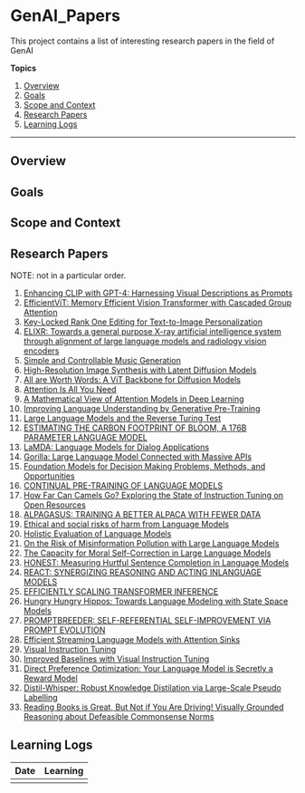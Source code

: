 # GenAI_Papers

This project contains a list of interesting research papers in the field of GenAI

**Topics**

1. [Overview](#overview)
2. [Goals](#goals)
3. [Scope and Context](#scope-and-context)
4. [Research Papers](#research-papers)
5. [Learning Logs](#learning-logs)

---


## Overview

## Goals

## Scope and Context

## Research Papers

NOTE: not in a particular order.

1. [Enhancing CLIP with GPT-4: Harnessing Visual Descriptions as Prompts](https://browse.arxiv.org/pdf/2307.11661.pdf)
2. [EfficientViT: Memory Efficient Vision Transformer with Cascaded Group Attention](https://arxiv.org/pdf/2305.07027.pdf)
3. [Key-Locked Rank One Editing for Text-to-Image Personalization](https://browse.arxiv.org/pdf/2305.01644.pdf)
4. [ELIXR: Towards a general purpose X-ray artificial intelligence system through alignment of large language models and radiology vision encoders](https://arxiv.org/pdf/2308.01317.pdf)
5. [Simple and Controllable Music Generation](https://arxiv.org/pdf/2306.05284.pdf)
6. [High-Resolution Image Synthesis with Latent Diffusion Models](https://arxiv.org/pdf/2112.10752.pdf)
7. [All are Worth Words: A ViT Backbone for Diffusion Models](https://arxiv.org/pdf/2209.12152.pdf)
8. [Attention Is All You Need](https://arxiv.org/pdf/1706.03762.pdf)
9. [A Mathematical View of Attention Models in Deep Learning](https://people.tamu.edu/~sji/classes/attn.pdf)
10. [Improving Language Understanding by Generative Pre-Training](https://s3-us-west-2.amazonaws.com/openai-assets/research-covers/language-unsupervised/language_understanding_paper.pdf)
11. [Large Language Models and the Reverse Turing Test](https://www.ncbi.nlm.nih.gov/pmc/articles/PMC10177005/pdf/nihms-1876424.pdf)
12. [ESTIMATING THE CARBON FOOTPRINT OF BLOOM, A 176B PARAMETER LANGUAGE MODEL](https://arxiv.org/pdf/2211.02001.pdf)
13. [LaMDA: Language Models for Dialog Applications](https://arxiv.org/pdf/2201.08239.pdf)
14. [Gorilla: Large Language Model Connected with Massive APIs](https://arxiv.org/pdf/2305.15334.pdf)
15. [Foundation Models for Decision Making Problems, Methods, and Opportunities](https://arxiv.org/pdf/2303.04129.pdf)
16. [CONTINUAL PRE-TRAINING OF LANGUAGE MODELS](https://arxiv.org/pdf/2302.03241.pdf)
17. [How Far Can Camels Go? Exploring the State of Instruction Tuning on Open Resources](https://arxiv.org/pdf/2306.04751.pdf)
16. [ALPAGASUS: TRAINING A BETTER ALPACA WITH FEWER DATA](https://arxiv.org/pdf/2307.08701.pdf)
17. [Ethical and social risks of harm from Language Models](https://arxiv.org/pdf/2112.04359.pdf)
18. [Holistic Evaluation of Language Models](https://arxiv.org/pdf/2211.09110.pdf)
19. [On the Risk of Misinformation Pollution with Large Language Models](https://arxiv.org/pdf/2305.13661.pdf)
20. [The Capacity for Moral Self-Correction in Large Language Models](https://arxiv.org/pdf/2302.07459.pdf)
21. [HONEST: Measuring Hurtful Sentence Completion in Language Models](https://aclanthology.org/2021.naacl-main.191.pdf)
22. [REACT: SYNERGIZING REASONING AND ACTING INLANGUAGE MODELS](https://arxiv.org/pdf/2210.03629.pdf)
23. [EFFICIENTLY SCALING TRANSFORMER INFERENCE](https://arxiv.org/pdf/2211.05102.pdf)
24. [Hungry Hungry Hippos: Towards Language Modeling with State Space Models](https://arxiv.org/pdf/2212.14052.pdf)
25. [PROMPTBREEDER: SELF-REFERENTIAL SELF-IMPROVEMENT VIA PROMPT EVOLUTION](https://arxiv.org/pdf/2309.16797.pdf)
26. [Efficient Streaming Language Models with Attention Sinks](https://arxiv.org/pdf/2309.17453v1.pdf)
27. [Visual Instruction Tuning](https://arxiv.org/pdf/2304.08485.pdf)
28. [Improved Baselines with Visual Instruction Tuning](https://arxiv.org/pdf/2310.03744.pdf)
29. [Direct Preference Optimization: Your Language Model is Secretly a Reward Model](https://arxiv.org/pdf/2305.18290.pdf)
30. [Distil-Whisper: Robust Knowledge Distilation via Large-Scale Pseudo Labelling](https://github.com/huggingface/distil-whisper/blob/main/Distil_Whisper.pdf)
31. [Reading Books is Great, But Not if You Are Driving! Visually Grounded Reasoning about Defeasible Commonsense Norms](https://arxiv.org/pdf/2310.10418.pdf)


## Learning Logs

| Date | Learning |
|------|----------|
|      |          |